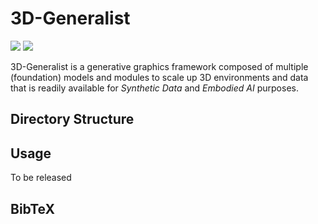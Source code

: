 # 3D-Generalist

<div align="left">
    <a href="https://ai.stanford.edu/~sunfanyun/3d-generalist/"><img src="https://img.shields.io/badge/🌐 Website-Visit-orange"></a>
    <a href=""><img src="https://img.shields.io/badge/arXiv-PDF-blue"></a>
</div>

3D-Generalist is a generative graphics framework composed of multiple (foundation) models and modules to scale up 3D environments and data that is readily available for <i>Synthetic Data</i> and <i>Embodied AI</i> purposes.

## Directory Structure

## Usage
To be released

## BibTeX
